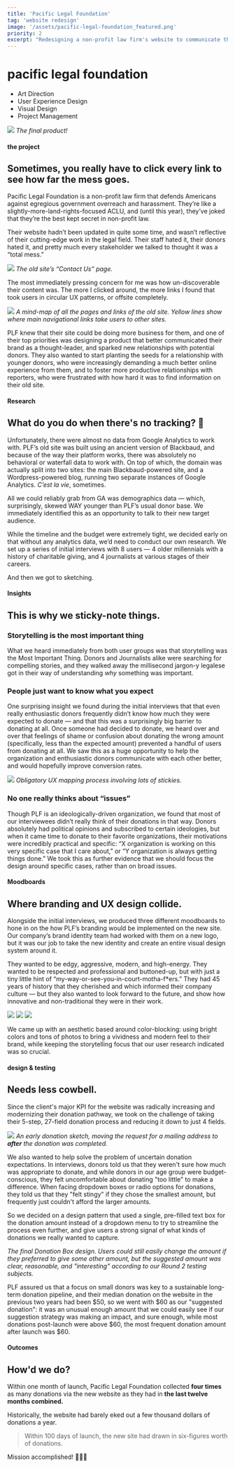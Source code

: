 ```yaml
---
title: 'Pacific Legal Foundation'
tag: 'website redesign'
image: '/assets/pacific-legal-foundation_featured.png'
priority: 2
excerpt: "Redesigning a non-profit law firm's website to communicate their brand and help donors contribute."
---
```


# pacific legal foundation
- Art Direction
- User Experience Design
- Visual Design
- Project Management

![](pacific-legal-foundation/A20F13E3-FB0F-49BE-9C38-D84ADE2DD5EA.png)
_The final product!_

#### the project
## Sometimes, you really have to click every link to see how far the mess goes.
Pacific Legal Foundation is a non-profit law firm that defends Americans against egregious government overreach and harassment. They’re like a slightly-more-land-rights-focused ACLU, and (until this year), they’ve joked that they’re the best kept secret in non-profit law.

Their website hadn’t been updated in quite some time, and wasn’t reflective of their cutting-edge work in the legal field. Their staff hated it, their donors hated it, and pretty much every stakeholder we talked to thought it was a “total mess.”

![](pacific-legal-foundation/14BF9B9C-009D-49DD-8683-479CA0790E9A.png)
_The old site’s “Contact Us” page._

The most immediately pressing concern for me was how un-discoverable their content was. The more I clicked around, the more links I found that took users in circular UX patterns, or offsite completely.

![](pacific-legal-foundation/current-pacificlegal-map.png)
_A mind-map of all the pages and links of the old site. Yellow lines show where main navigational links take users to other sites._

PLF knew that their site could be doing more business for them, and one of their top priorities was designing a product that better communicated their brand as a thought-leader, and sparked new relationships with potential donors. They also wanted to start planting the seeds for a relationship with younger donors, who were increasingly demanding a much better online experience from them, and to foster more productive relationships with reporters, who were frustrated with how hard it was to find information on their old site.

#### Research
## What do you do when there's no tracking? 🤔
Unfortunately, there were almost no data from Google Analytics to work with. PLF’s old site was built using an ancient version of Blackbaud, and because of the way their platform works, there was absolutely no behavioral or waterfall data to work with. On top of which, the domain was actually split into two sites: the main Blackbaud-powered site, and a Wordpress-powered blog, running two separate instances of Google Analytics. _C’est la vie_, sometimes.

All we could reliably grab from GA was demographics data — which, surprisingly, skewed WAY younger than PLF’s usual donor base. We immediately identified this as an opportunity to talk to their new target audience.

While the timeline and the budget were extremely tight, we decided early on that without any analytics data, we’d need to conduct our own research. We set up a series of initial interviews with 8 users — 4 older millennials with a history of charitable giving, and 4 journalists at various stages of their careers.

And then we got to sketching.

#### Insights
## This is why we sticky-note things.
### Storytelling is the most important thing
What we heard immediately from both user groups was that storytelling was the Most Important Thing. Donors and Journalists alike were searching for compelling stories, and they walked away the millisecond jargon-y legalese got in their way of understanding _why_ something was important.

### People just want to know what you expect
One surprising insight we found during the initial interviews that that even really enthusiastic donors frequently didn’t know how much they were expected to donate — and that this was a surprisingly big barrier to donating at all. Once someone had decided to donate, we heard over and over that feelings of shame or confusion about donating the wrong amount (specifically, less than the expected amount) prevented a handful of users from donating at all. We saw this as a huge opportunity to help the organization and enthusiastic donors communicate with each other better, and would hopefully improve conversion rates.

![](pacific-legal-foundation/IMG_6583.JPG)
_Obligatory UX mapping process involving lots of stickies._

### No one really thinks about “issues”
Though PLF is an ideologically-driven organization, we found that most of our interviewees didn’t really think of their donations in that way. Donors absolutely had political opinions and subscribed to certain ideologies, but when it came time to donate to their favorite organizations, their motivations were incredibly practical and specific: “X organization is working on this very specific case that I care about,” or “Y organization is always getting things done.” We took this as further evidence that we should focus the design around specific cases, rather than on broad issues.

#### Moodboards
## Where branding and UX design collide.
Alongside the initial interviews, we produced three different moodboards to hone in on the how PLF’s branding would be implemented on the new site. Our company’s brand identity team had worked with them on a new logo, but it was our job to take the new identity and create an entire visual design system around it.

They wanted to be edgy, aggressive, modern, and high-energy. They wanted to be respected and professional and buttoned-up, but with just a tiny little hint of “my-way-or-see-you-in-court-motha-f*ers.” They had 45 years of history that they cherished and which informed their company culture — but they also wanted to look forward to the future, and show how innovative and non-traditional they were in their work.

![](pacific-legal-foundation/1.jpg)
![](pacific-legal-foundation/3.jpg)
![](pacific-legal-foundation/14.png)

We came up with an aesthetic based around color-blocking: using bright colors and tons of photos to bring a vividness and modern feel to their brand, while keeping the storytelling focus that our user research indicated was so crucial.

#### design & testing
## Needs less cowbell.
Since the client's major KPI for the website was radically increasing and modernizing their donation pathway, we took on the challenge of taking their 5-step, 27-field donation process and reducing it down to just 4 fields.

![](pacific-legal-foundation/ink-image.png)
_An early donation sketch, moving the request for a mailing address to **after** the donation was completed._

We also wanted to help solve the problem of uncertain donation expectations. In interviews, donors told us that they weren't sure how much was appropriate to donate, and while donors in our age group were budget-conscious, they felt uncomfortable about donating "too little" to make a difference. When facing dropdown boxes or radio options for donations, they told us that they "felt stingy" if they chose the smallest amount, but frequently just couldn't afford the larger amounts.

So we decided on a design pattern that used a single, pre-filled text box for the donation amount instead of a dropdown menu to try to streamline the process even further, and give users a strong signal of what kinds of donations we really wanted to capture.


_The final Donation Box design. Users could still easily change the amount if they preferred to give some other amount, but the suggested amount was clear, reasonable, and "interesting" according to our Round 2 testing subjects._

PLF assured us that a focus on small donors was key to a sustainable long-term donation pipeline, and their median donation on the website in the previous two years had been $50, so we went with $60 as our "suggested donation": it was an unusual enough amount that we could easily see if our suggestion strategy was making an impact, and sure enough, while most donations post-launch were above $60, the most frequent donation amount after launch was $60.

#### Outcomes
## How'd we do?
Within one month of launch, Pacific Legal Foundation collected **four times** as many donations via the new website as they had in **the last twelve months combined.**

Historically, the website had barely eked out a few thousand dollars of donations a year.

> Within 100 days of launch, the new site had drawn in six-figures worth of donations.

Mission accomplished! 👩🏻‍🚀
